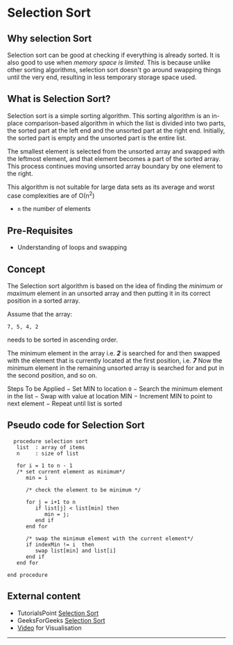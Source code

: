 # Selection Sort
 
## Why selection Sort
Selection sort can be good at checking if everything is already sorted. It is also good to use when *memory space is limited*. This is because unlike other sorting algorithms, selection sort doesn't go around swapping things until the very end, resulting in less temporary storage space used.

## What is Selection Sort?
Selection sort is a simple sorting algorithm. This sorting algorithm is an in-place comparison-based algorithm in which the list is divided into two parts, the sorted part at the left end and the unsorted part at the right end. Initially, the sorted part is empty and the unsorted part is the entire list.

The smallest element is selected from the unsorted array and swapped with the leftmost element, and that element becomes a part of the sorted array. This process continues moving unsorted array boundary by one element to the right.

This algorithm is not suitable for large data sets as its average and worst case complexities are of Ο(n<sup>2</sup>)
- `n` the number of elements

## Pre-Requisites
- Understanding of loops and swapping

## Concept
The Selection sort algorithm is based on the idea of finding the *minimum* or *maximum* element in an unsorted array and then putting it in its correct position in a sorted array.

Assume that the array:

    7, 5, 4, 2

needs to be sorted in ascending order.

The minimum element in the array i.e. ***2*** is searched for and then swapped with the element that is currently located at the first position, i.e. ***7*** Now the minimum element in the remaining unsorted array is searched for and put in the second position, and so on.

Steps To be Applied
− Set MIN to location `0`
− Search the minimum element in the list
− Swap with value at location MIN
− Increment MIN to point to next element
− Repeat until list is sorted


## Pseudo code for Selection Sort

```
  procedure selection sort 
   list  : array of items
   n     : size of list

   for i = 1 to n - 1
   /* set current element as minimum*/
      min = i    
  
      /* check the element to be minimum */

      for j = i+1 to n 
         if list[j] < list[min] then
            min = j;
         end if
      end for

      /* swap the minimum element with the current element*/
      if indexMin != i  then
         swap list[min] and list[i]
      end if
   end for
	
end procedure
```

## External content
- TutorialsPoint [Selection Sort](https://www.tutorialspoint.com/data_structures_algorithms/selection_sort_algorithm.htm#:~:text=Selection%20sort%20is%20a%20simple,part%20is%20the%20entire%20list.)
- GeeksForGeeks [Selection Sort](https://www.geeksforgeeks.org/selection-sort/)
- [Video](https://www.youtube.com/watch?v=xWBP4lzkoyM&feature=emb_logo&ab_channel=GeeksforGeeks) for Visualisation
---

